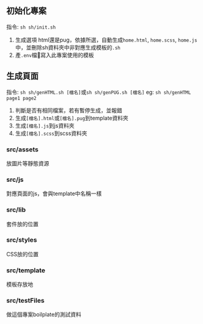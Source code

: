 ## 初始化專案

指令: `sh sh/init.sh`

1. 生成選項 html還是pug，依據所選，自動生成`home.html`, `home.scss`, `home.js`中，並刪除sh資料夾中非對應生成模板的`.sh`
2. 產`.env`檔寫入此專案使用的模板

## 生成頁面

指令: `sh sh/genHTML.sh [檔名]`或`sh sh/genPUG.sh [檔名]`
eg: `sh sh/genHTML page1 page2`

1. 判斷是否有相同檔案，若有暫停生成，並報錯
2. 生成`[檔名].html`或`[檔名].pug`到template資料夾
3. 生成`[檔名].js`到js資料夾
3. 生成`[檔名].scss`到scss資料夾

### src/assets

放圖片等靜態資源

### src/js

對應頁面的js，會與template中名稱一樣

### src/lib

套件放的位置

### src/styles

CSS放的位置

### src/template

模板存放地

### src/testFiles

做這個專案boilplate的測試資料

